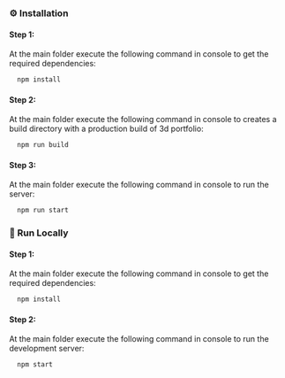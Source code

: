 <!-- Installation -->
### :gear: Installation


#### Step 1:

At the main folder execute the following command in console to get the required dependencies:

```bash
  npm install
```

#### Step 2:

At the main folder execute the following command in console to creates a build directory with a production build of 3d portfolio:

```bash
  npm run build
```

#### Step 3:

At the main folder execute the following command in console to run the server:

```bash
  npm run start
```

<!-- Run Locally -->
### :running: Run Locally

#### Step 1:

At the main folder execute the following command in console to get the required dependencies:

```bash
  npm install
```

#### Step 2:

At the main folder execute the following command in console to run the development server:

```bash
  npm start
```
